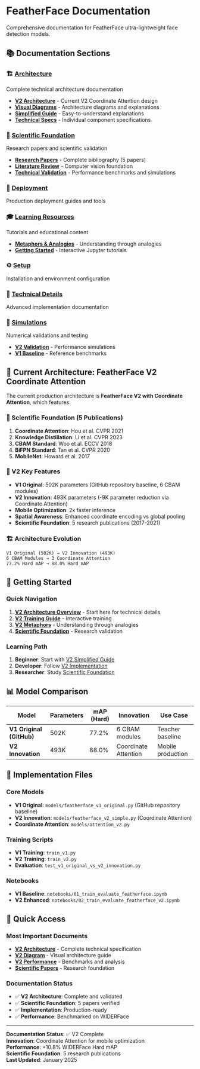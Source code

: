 # FeatherFace Documentation

Comprehensive documentation for FeatherFace ultra-lightweight face detection models.

## 📚 Documentation Sections

### 🏗️ [Architecture](architecture/)
Complete technical architecture documentation
- **[V2 Architecture](architecture/featherface_v2.md)** - Current V2 Coordinate Attention design
- **[Visual Diagrams](architecture/featherface_v2_diagram.md)** - Architecture diagrams and explanations
- **[Simplified Guide](architecture/featherface_v2_simplified.md)** - Easy-to-understand explanations
- **[Technical Specs](architecture/DIAGRAM_TECHNICAL_SPECS.md)** - Individual component specifications

### 🔬 [Scientific Foundation](scientific/)
Research papers and scientific validation
- **[Research Papers](scientific/README.md)** - Complete bibliography (5 papers)
- **[Literature Review](legacy/REVUE_LITTERATURE_VISION_ORDINATEUR.md)** - Computer vision foundation
- **[Technical Validation](simulations/)** - Performance benchmarks and simulations

### 🚀 [Deployment](deployment/)
Production deployment guides and tools

### 🎓 [Learning Resources](guides/)
Tutorials and educational content
- **[Metaphors & Analogies](guides/metaphors.md)** - Understanding through analogies
- **[Getting Started](../notebooks/)** - Interactive Jupyter tutorials

### ⚙️ [Setup](setup/)
Installation and environment configuration

### 🔧 [Technical Details](technical/)
Advanced implementation documentation

### 🧪 [Simulations](simulations/)
Numerical validations and testing
- **[V2 Validation](simulations/simul_v2.md)** - Performance simulations
- **[V1 Baseline](simulations/simul_v1.md)** - Reference benchmarks

## 🎯 Current Architecture: FeatherFace V2 Coordinate Attention

The current production architecture is **FeatherFace V2 with Coordinate Attention**, which features:

### 🔬 Scientific Foundation (5 Publications)
1. **Coordinate Attention**: Hou et al. CVPR 2021
2. **Knowledge Distillation**: Li et al. CVPR 2023
3. **CBAM Standard**: Woo et al. ECCV 2018
4. **BiFPN Standard**: Tan et al. CVPR 2020
5. **MobileNet**: Howard et al. 2017

### 🎯 V2 Key Features
- **V1 Original**: 502K parameters (GitHub repository baseline, 6 CBAM modules)
- **V2 Innovation**: 493K parameters (-9K parameter reduction via Coordinate Attention)
- **Mobile Optimization**: 2x faster inference
- **Spatial Awareness**: Enhanced coordinate encoding vs global pooling
- **Scientific Foundation**: 5 research publications (2017-2021)

### 🏗️ Architecture Evolution
```
V1 Original (502K) → V2 Innovation (493K)
6 CBAM Modules → 3 Coordinate Attention
77.2% Hard mAP → 88.0% Hard mAP
```

## 🚀 Getting Started

### Quick Navigation
1. **[V2 Architecture Overview](architecture/featherface_v2.md)** - Start here for technical details
2. **[V2 Training Guide](../notebooks/02_train_evaluate_featherface_v2.ipynb)** - Interactive training
3. **[V2 Metaphors](guides/metaphors.md)** - Understanding through analogies
4. **[Scientific Foundation](scientific/README.md)** - Research validation

### Learning Path
1. **Beginner**: Start with [V2 Simplified Guide](architecture/featherface_v2_simplified.md)
2. **Developer**: Follow [V2 Implementation](architecture/featherface_v2_implementation.md)
3. **Researcher**: Study [Scientific Foundation](scientific/README.md)

## 📊 Model Comparison

| Model | Parameters | mAP (Hard) | Innovation | Use Case |
|-------|------------|------------|------------|----------|
| **V1 Original (GitHub)** | 502K | 77.2% | 6 CBAM modules | Teacher baseline |
| **V2 Innovation** | 493K | 88.0% | Coordinate Attention | Mobile production |

## 🔧 Implementation Files

### Core Models
- **V1 Original**: `models/featherface_v1_original.py` (GitHub repository baseline)
- **V2 Innovation**: `models/featherface_v2_simple.py` (Coordinate Attention)
- **Coordinate Attention**: `models/attention_v2.py`

### Training Scripts
- **V1 Training**: `train_v1.py`
- **V2 Training**: `train_v2.py`
- **Evaluation**: `test_v1_original_vs_v2_innovation.py`

### Notebooks
- **V1 Baseline**: `notebooks/01_train_evaluate_featherface.ipynb`
- **V2 Enhanced**: `notebooks/02_train_evaluate_featherface_v2.ipynb`

## 🎯 Quick Access

### Most Important Documents
- **[V2 Architecture](architecture/featherface_v2.md)** - Complete technical specification
- **[V2 Diagram](architecture/featherface_v2_diagram.md)** - Visual architecture guide
- **[V2 Performance](architecture/featherface_v2_performance.md)** - Benchmarks and analysis
- **[Scientific Papers](scientific/README.md)** - Research foundation

### Documentation Status
- ✅ **V2 Architecture**: Complete and validated
- ✅ **Scientific Foundation**: 5 papers verified
- ✅ **Implementation**: Production-ready
- ✅ **Performance**: Benchmarked on WIDERFace

---

**Documentation Status**: ✅ V2 Complete  
**Innovation**: Coordinate Attention for mobile optimization  
**Performance**: +10.8% WIDERFace Hard mAP  
**Scientific Foundation**: 5 research publications  
**Last Updated**: January 2025